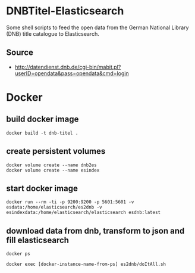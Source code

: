 # DNBTitel-Elasticsearch
Some shell scripts to feed the open data from the German National Library (DNB) title catalogue to Elasticsearch.

## Source
* http://datendienst.dnb.de/cgi-bin/mabit.pl?userID=opendata&pass=opendata&cmd=login

# Docker

## build docker image

    docker build -t dnb-titel .

## create persistent volumes

    docker volume create --name dnb2es
    docker volume create --name esindex

## start docker image

    docker run --rm -ti -p 9200:9200 -p 5601:5601 -v esdata:/home/elasticsearch/es2dnb -v esindexdata:/home/elasticsearch/elasticsearch esdnb:latest

## download data from dnb, transform to json and fill elasticsearch

    docker ps

    docker exec [docker-instance-name-from-ps] es2dnb/doItAll.sh

